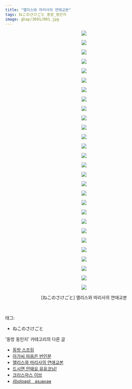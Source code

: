 ```yaml
---
title: "앨리스와 마리사의 연애교본"
tags: ねこのさけごと 동방_동인지
image: ghap/3691/001.jpg
---
```

<div class="article">
<p style="text-align: center; clear: none; float: none;"><img src="{{ site.nasurl }}/ghap/3691/001.jpg"/></p>
<p style="text-align: center; clear: none; float: none;"><img src="{{ site.nasurl }}/ghap/3691/002.jpg"/></p>
<p style="text-align: center; clear: none; float: none;"><img src="{{ site.nasurl }}/ghap/3691/003.jpg"/></p>
<p style="text-align: center; clear: none; float: none;"><img src="{{ site.nasurl }}/ghap/3691/004.jpg"/></p>
<p style="text-align: center; clear: none; float: none;"><img src="{{ site.nasurl }}/ghap/3691/005.jpg"/></p>
<p style="text-align: center; clear: none; float: none;"><img src="{{ site.nasurl }}/ghap/3691/006.jpg"/></p>
<p style="text-align: center; clear: none; float: none;"><img src="{{ site.nasurl }}/ghap/3691/007.jpg"/></p>
<p style="text-align: center; clear: none; float: none;"><img src="{{ site.nasurl }}/ghap/3691/008.jpg"/></p>
<p style="text-align: center; clear: none; float: none;"><img src="{{ site.nasurl }}/ghap/3691/009.jpg"/></p>
<p style="text-align: center; clear: none; float: none;"><img src="{{ site.nasurl }}/ghap/3691/010.jpg"/></p>
<p style="text-align: center; clear: none; float: none;"><img src="{{ site.nasurl }}/ghap/3691/011.jpg"/></p>
<p style="text-align: center; clear: none; float: none;"><img src="{{ site.nasurl }}/ghap/3691/012.jpg"/></p>
<p style="text-align: center; clear: none; float: none;"><img src="{{ site.nasurl }}/ghap/3691/013.jpg"/></p>
<p style="text-align: center; clear: none; float: none;"><img src="{{ site.nasurl }}/ghap/3691/014.jpg"/></p>
<p style="text-align: center; clear: none; float: none;"><img src="{{ site.nasurl }}/ghap/3691/015.jpg"/></p>
<p style="text-align: center; clear: none; float: none;"><img src="{{ site.nasurl }}/ghap/3691/016.jpg"/></p>
<p style="text-align: center; clear: none; float: none;"><img src="{{ site.nasurl }}/ghap/3691/017.jpg"/></p>
<p style="text-align: center; clear: none; float: none;"><img src="{{ site.nasurl }}/ghap/3691/018.jpg"/></p>
<p style="text-align: center; clear: none; float: none;"><img src="{{ site.nasurl }}/ghap/3691/019.jpg"/></p>
<p style="text-align: center; clear: none; float: none;"><img src="{{ site.nasurl }}/ghap/3691/020.jpg"/></p>
<p style="text-align: center; clear: none; float: none;"><img src="{{ site.nasurl }}/ghap/3691/021.jpg"/></p>
<p style="text-align: center; clear: none; float: none;"><img src="{{ site.nasurl }}/ghap/3691/022.jpg"/></p>
<p style="text-align: center; clear: none; float: none;"><img src="{{ site.nasurl }}/ghap/3691/023.jpg"/></p>
<p style="text-align: center; clear: none; float: none;"><img src="{{ site.nasurl }}/ghap/3691/024.jpg"/></p>
<p style="text-align: center; clear: none; float: none;"><img src="{{ site.nasurl }}/ghap/3691/025.jpg"/></p>
<p style="text-align: center; clear: none; float: none;"><img src="{{ site.nasurl }}/ghap/3691/026.jpg"/></p>
<p style="text-align: center; clear: none; float: none;"><img src="{{ site.nasurl }}/ghap/3691/027.jpg"/></p>
<p style="text-align: center; clear: none; float: none;"><img src="{{ site.nasurl }}/ghap/3691/028.jpg"/></p>
<p style="text-align: center; clear: none; float: none;">[ねこのさけごと] 앨리스와 마리사의 연애교본</p>
<p><br/></p>
</div><div class="tagTrail">
<p>태그: </p>
<ul>
<li>ねこのさけごと</li>
</ul>
</div><div class="another">
<p>'동방 동인지' 카테고리의 다른 글</p>
<ul>
<li><a href="/2017-09-13-ghap_3693">동방 스프링</a></li>
<li><a href="/2017-09-13-ghap_3692">아가씨 마음은 반인분</a></li>
<li><a href="/2017-09-13-ghap_3691">앨리스와 마리사의 연애교본</a></li>
<li><a href="/2017-09-13-ghap_3690">드시면 안돼요 유유코님!</a></li>
<li><a href="/2017-09-13-ghap_3689">크리스마스 이브</a></li>
<li><a href="/2017-09-12-ghap_3687">ʎɓoloǝpI　ǝsɹǝʌǝᴚ</a></li>
</ul>
</div><div class="cb_module cb_fluid">
<div class="cb_wrt cb_profile">
</div><!-- commentList close -->
</div>